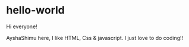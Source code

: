 # hello-world


Hi everyone!


AyshaShimu here, I like HTML, Css & javascript. 
I just love to do coding!! 
